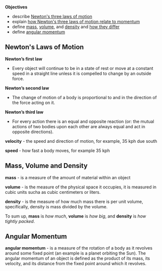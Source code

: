**Objectives**
 - describe <ins>Newton's three laws of motion</ins>
 - explain <ins>how Newton's three laws of motion relate to momentum</ins>
 - define <ins>mass</ins>, <ins>volume</ins>, and <ins>density</ins> and <ins>how they differ</ins>
 - define <ins>angular momentum</ins>

Newton's Laws of Motion
---
**Newton’s first law**
- Every object will continue to be in a state of rest or move at a constant speed in a straight line unless it is compelled to change by an outside force.

**Newton’s second law**
- The change of motion of a body is proportional to and in the direction of the force acting on it.

**Newton’s third law**
- For every action there is an equal and opposite reaction (or: the mutual actions of two bodies upon each other are always equal and act in opposite directions).

**velocity** - the speed and direction of motion, for example, 35 kph due south

**speed** - how fast a body moves, for example 35 kph

Mass, Volume and Density
---
**mass** - is a measure of the amount of material within an object

**volume** - is the measure of the physical space it occupies, it is measured in cubic units sucha as cubic centimeters or liters.

**density** - is the measure of how much mass there is per unit volume, specifically, density is mass divided by the volume.

To sum up, **mass** is _how much_, **volume** is _how big_, and **density** is _how tightly packed_.

Angular Momentum
---
**angular momentum** - is a measure of the rotation of a body as it revolves around some fixed point (an example is a planet orbiting the Sun). The angular momentum of an object is defined as the product of its mass, its velocity, and its distance from the fixed point around which it revolves.


